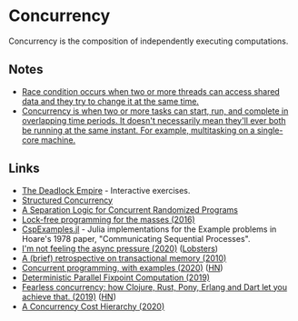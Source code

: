 # Concurrency

Concurrency is the composition of independently executing computations.

## Notes

* [Race condition occurs when two or more threads can access shared data and they try to change it at the same time.](https://stackoverflow.com/questions/34510/what-is-a-race-condition/34550#34550)
* [Concurrency is when two or more tasks can start, run, and complete in overlapping time periods. It doesn't necessarily mean they'll ever both be running at the same instant. For example, multitasking on a single-core machine.](https://stackoverflow.com/questions/1050222/what-is-the-difference-between-concurrency-and-parallelism)

## Links

* [The Deadlock Empire](https://deadlockempire.github.io/) - Interactive exercises.
* [Structured Concurrency](http://250bpm.com/blog:137)
* [A Separation Logic for Concurrent Randomized Programs](http://www.cs.cmu.edu/~rwh/papers/prob-conc/paper.pdf)
* [Lock-free programming for the masses \(2016\)](http://kcsrk.info/ocaml/multicore/2016/06/11/lock-free/)
* [CspExamples.jl](https://github.com/NHDaly/CspExamples.jl) - Julia implementations for the Example problems in Hoare's 1978 paper, "Communicating Sequential Processes".
* [I'm not feeling the async pressure \(2020\)](https://lucumr.pocoo.org/2020/1/1/async-pressure/) \([Lobsters](https://lobste.rs/s/xylmdn/i_m_not_feeling_async_pressure)\)
* [A \(brief\) retrospective on transactional memory \(2010\)](http://joeduffyblog.com/2010/01/03/a-brief-retrospective-on-transactional-memory/)
* [Concurrent programming, with examples \(2020\)](https://begriffs.com/posts/2020-03-23-concurrent-programming.html?hn=1) \([HN](https://news.ycombinator.com/item?id=22672128)\)
* [Deterministic Parallel Fixpoint Computation \(2019\)](https://arxiv.org/pdf/1909.05951.pdf)
* [Fearless concurrency: how Clojure, Rust, Pony, Erlang and Dart let you achieve that. \(2019\)](https://sites.google.com/a/athaydes.com/renato-athaydes/posts/fearlessconcurrencyhowclojurerustponyerlanganddartletyouachievethat) \([HN](https://news.ycombinator.com/item?id=19241427)\)
* [A Concurrency Cost Hierarchy \(2020\)](https://travisdowns.github.io/blog/2020/07/06/concurrency-costs.html)

